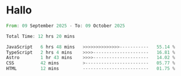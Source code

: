 # Hallo
<!--START_SECTION:waka-->

```rust
From: 09 September 2025 - To: 09 October 2025

Total Time: 12 hrs 20 mins

JavaScript   6 hrs 48 mins   >>>>>>>>>>>>>>-----------   55.14 %
TypeScript   2 hrs 4 mins    >>>>---------------------   16.81 %
Astro        1 hr 43 mins    >>>>---------------------   14.02 %
CSS          42 mins         >------------------------   05.77 %
HTML         12 mins         -------------------------   01.75 %
```

<!--END_SECTION:waka-->
